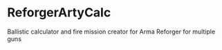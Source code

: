 # ReforgerArtyCalc
Ballistic calculator and fire mission creator for Arma Reforger for multiple guns
